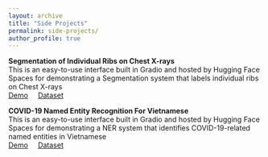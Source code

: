 ```yaml
---
layout: archive
title: "Side Projects"
permalink: side-projects/
author_profile: true
---
```


**Segmentation of Individual Ribs on Chest X-rays**<br />
This is an easy-to-use interface built in Gradio and hosted by Hugging Face Spaces for demonstrating a Segmentation system that labels individual ribs on Chest X-rays<br />
[Demo](https://huggingface.co/spaces/lhkhiem28/ribcxr-segmenter) &nbsp; &nbsp; [Dataset](https://vindr.ai/datasets/ribcxr)

**COVID-19 Named Entity Recognition For Vietnamese**<br />
This is an easy-to-use interface built in Gradio and hosted by Hugging Face Spaces for demonstrating a NER system that identifies COVID-19-related named entities in Vietnamese<br />
[Demo](https://huggingface.co/spaces/lhkhiem28/covid-19-control-helper) &nbsp; &nbsp; [Dataset](https://www.vinai.io/covid-19-named-entity-recognition-for-vietnamese)